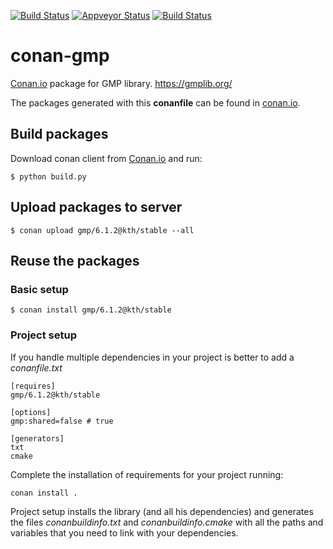 [![Build Status](https://travis-ci.org/k-nuth/conan-gmp.svg?branch=master)](https://travis-ci.org/k-nuth/conan-gmp) [![Appveyor Status](https://ci.appveyor.com/api/projects/status/github/k-nuth/conan-gmp?branch=master&svg=true)](https://ci.appveyor.com/project/k-nuth/conan-gmp?branch=master) [![Build Status](https://api.cirrus-ci.com/github/k-nuth/conan-gmp.svg?branch=master)](https://cirrus-ci.com/github/k-nuth/conan-gmp)

# conan-gmp

[Conan.io](https://conan.io) package for GMP library. https://gmplib.org/

The packages generated with this **conanfile** can be found in [conan.io](https://conan.io/source/gmp/6.1.2/k-nuth/k-nuth).

## Build packages

Download conan client from [Conan.io](https://conan.io) and run:

    $ python build.py
    
## Upload packages to server

    $ conan upload gmp/6.1.2@kth/stable --all
    
## Reuse the packages

### Basic setup

    $ conan install gmp/6.1.2@kth/stable
    
### Project setup

If you handle multiple dependencies in your project is better to add a *conanfile.txt*
    
    [requires]
    gmp/6.1.2@kth/stable

    [options]
    gmp:shared=false # true
    
    [generators]
    txt
    cmake

Complete the installation of requirements for your project running:</small></span>

    conan install . 

Project setup installs the library (and all his dependencies) and generates the files *conanbuildinfo.txt* and *conanbuildinfo.cmake* with all the paths and variables that you need to link with your dependencies.
